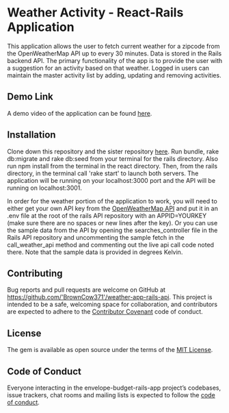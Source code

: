 # Weather Activity - React-Rails Application

This application allows the user to fetch current weather for a zipcode from the OpenWeatherMap API up to every 30 minutes. Data is stored in the Rails backend API.  The primary functionality of the app is to provide the user with a suggestion for an activity based on that weather. Logged in users can maintain the master activity list by adding, updating and removing activities.

## Demo Link

A demo video of the application can be found [here](https://youtu.be/I-fY82hrAY8).

## Installation

Clone down this repository and the sister repository [here](https://github.com/BrownCow371/weather-app-client-react). Run bundle, rake db:migrate and rake db:seed from your terminal for the rails directory. Also run npm install from the terminal in the react directory. Then, from the rails directory, in the terminal call 'rake start' to launch both servers. The application will be running on your localhost:3000 port and the API will be running on localhost:3001. 

In order for the weather portion of the application to work, you will need to either get your own API key from the [OpenWeatherMap API](https://openweathermap.org/appid) and put it in an .env file at the root of the rails API repository with an APPID=YOURKEY (make sure there are no spaces or new lines after the key). Or you can use the sample data from the API by opening the searches_controller file in the Rails API repository and uncommenting the sample fetch in the call_weather_api method and commenting out the live api call code noted there. Note that the sample data is provided in degrees Kelvin. 


## Contributing

Bug reports and pull requests are welcome on GitHub at https://github.com/'BrownCow371'/weather-app-rails-api. This project is intended to be a safe, welcoming space for collaboration, and contributors are expected to adhere to the [Contributor Covenant](http://contributor-covenant.org) code of conduct.

## License

The gem is available as open source under the terms of the [MIT License](https://opensource.org/licenses/MIT).

## Code of Conduct

Everyone interacting in the envelope-budget-rails-app project’s codebases, issue trackers, chat rooms and mailing lists is expected to follow the [code of conduct](https://github.com/'BrownCow371'/weather-app-rails-api/blob/master/CODE_OF_CONDUCT.md).